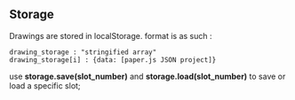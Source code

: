 ## Storage
Drawings are stored in localStorage.
format is as such :

	drawing_storage : "stringified array"
	drawing_storage[i] : {data: [paper.js JSON project]}

use **storage.save(slot_number)** and **storage.load(slot_number)** to save or load a specific slot;
